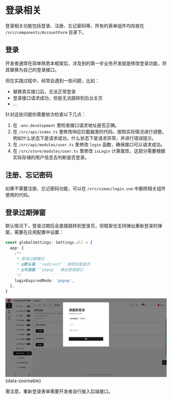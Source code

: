 # 登录相关

登录相关功能包括登录、注册、忘记密码等，所有的表单组件均存放在 `/src/components/AccountForm` 目录下。

## 登录

开发者通常在简单熟悉本框架后，涉及到的第一步业务开发就是修改登录功能，将其替换为自己的登录接口。

但在实践过程中，经常会遇到一些问题，比如：

- 替换真实接口后，无法正常登录
- 登录接口请求成功，但是无法跳转到后台主页
- ...

针对这些问题你需要依次检查以下几点：

1. 在 `.env.development` 里检查接口请求地址是否正确。
2. 在 `/src/api/index.ts` 里修改响应拦截器里的代码，按照实际情况进行调整。例如什么状态下是请求成功，什么状态下是请求异常，并进行错误提示。
3. 在 `/src/api/modules/user.ts` 里修改 `login` 函数，确保接口可以请求成功。
4. 在 `/src/store/modules/user.ts` 里修改 `isLogin` 计算属性，这部分需要根据实际存储的用户信息去判断是否登录。

## 注册、忘记密码

如果不需要注册、忘记密码功能，可以在 `/src/views/login.vue` 中删除相关组件使用的代码。

## 登录过期弹窗 <Badge type="pro" text="专业版" />

默认情况下，登录过期后会直接跳转到登录页，但框架也支持弹出重新登录的弹窗，需要在应用配置中设置：

```ts {2-9}
const globalSettings: Settings.all = {
  app: {
    /**
     * 登录过期模式
     * @默认值 `'redirect'` 跳转到登录页
     * @可选值 `'popup'` 弹出登录窗口
     */
    loginExpiredMode: 'popup',
  },
}
```

![](/login-expired.png){data-zoomable}

需注意，重新登录表单需要开发者自行接入后端接口。
